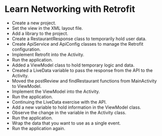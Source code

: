 # Learn Networking with Retrofit

- Create a new project.
- Set the view in the XML layout file.
- Add a library to the project.
- Create a RestaurantResponse class to temporarily hold user data.
- Create ApiService and ApiConfig classes to manage the Retrofit configuration.
- Implement Retrofit into the Activity.
- Run the application.
- Added a ViewModel class to hold temporary logic and data.
- Created a LiveData variable to pass the response from the API to the Activity.
- Moved the postReview and findRestaurant functions from MainActivity to ViewModel.
- Implement the ViewModel into the Activity.
- Run the application.
- Continuing the LiveData exercise with the API.
- Add a new variable to hold information in the ViewModel class.
- Observe the change in the variable in the Activity class.
- Run the application.
- Wrap the data that you want to use as a single event.
- Run the application again.
